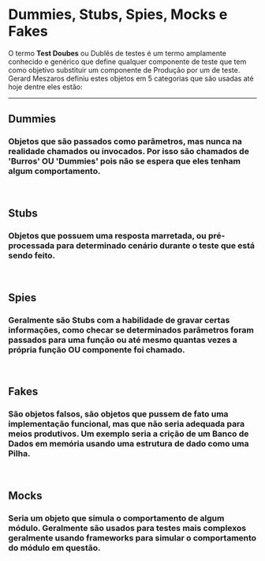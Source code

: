 # Dummies, Stubs, Spies, Mocks e Fakes

O termo **Test Doubes** ou Dublês de testes é um termo amplamente conhecido e genérico que define qualquer componente de teste que tem como objetivo substituir um componente de Produção por um de teste. Gerard Meszaros definiu estes objetos em 5 categorias que são usadas até hoje dentre eles estão:

---

## Dummies

### Objetos que são passados como parâmetros, mas nunca na realidade chamados ou invocados. Por isso são chamados de 'Burros' OU 'Dummies' pois não se espera que eles tenham algum comportamento.

<br />

## Stubs

### Objetos que possuem uma resposta marretada, ou pré-processada para determinado cenário durante o teste que está sendo feito.

<br />

## Spies

### Geralmente são Stubs com a habilidade de gravar certas informações, como checar se determinados parâmetros foram passados para uma função ou até mesmo quantas vezes a própria função OU componente foi chamado.

<br />

## Fakes

### São objetos falsos, são objetos que pussem de fato uma implementação funcional, mas que não seria adequada para meios produtivos. Um exemplo seria a crição de um Banco de Dados em memória usando uma estrutura de dado como uma Pilha.

<br />

## Mocks

### Seria um objeto que simula o comportamento de algum módulo. Geralmente são usados para testes mais complexos geralmente usando frameworks para simular o comportamento do módulo em questão.

